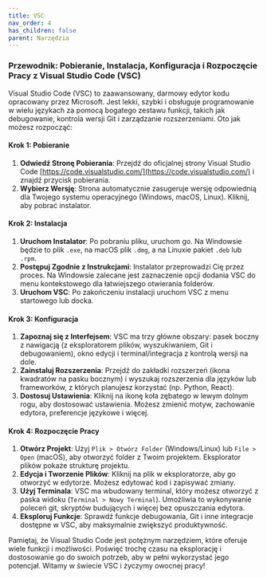 ```yaml
---
title: VSC
nav_order: 4
has_children: false
parent: Narzędzia
---
```

### Przewodnik: Pobieranie, Instalacja, Konfiguracja i Rozpoczęcie Pracy z Visual Studio Code (VSC)

Visual Studio Code (VSC) to zaawansowany, darmowy edytor kodu opracowany przez Microsoft. Jest lekki, szybki i obsługuje programowanie w wielu językach za pomocą bogatego zestawu funkcji, takich jak debugowanie, kontrola wersji Git i zarządzanie rozszerzeniami. Oto jak możesz rozpocząć:

#### Krok 1: Pobieranie

1. **Odwiedź Stronę Pobierania**: Przejdź do oficjalnej strony Visual Studio Code [https://code.visualstudio.com/](https://code.visualstudio.com/) i znajdź przycisk pobierania.
2. **Wybierz Wersję**: Strona automatycznie zasugeruje wersję odpowiednią dla Twojego systemu operacyjnego (Windows, macOS, Linux). Kliknij, aby pobrać instalator.

#### Krok 2: Instalacja

1. **Uruchom Instalator**: Po pobraniu pliku, uruchom go. Na Windowsie będzie to plik `.exe`, na macOS plik `.dmg`, a na Linuxie pakiet `.deb` lub `.rpm`.
2. **Postępuj Zgodnie z Instrukcjami**: Instalator przeprowadzi Cię przez proces. Na Windowsie zalecane jest zaznaczenie opcji dodania VSC do menu kontekstowego dla łatwiejszego otwierania folderów.
3. **Uruchom VSC**: Po zakończeniu instalacji uruchom VSC z menu startowego lub docka.

#### Krok 3: Konfiguracja

1. **Zapoznaj się z Interfejsem**: VSC ma trzy główne obszary: pasek boczny z nawigacją (z eksploratorem plików, wyszukiwaniem, Git i debugowaniem), okno edycji i terminal/integracja z kontrolą wersji na dole.
2. **Zainstaluj Rozszerzenia**: Przejdź do zakładki rozszerzeń (ikona kwadratów na pasku bocznym) i wyszukaj rozszerzenia dla języków lub frameworków, z których planujesz korzystać (np. Python, React).
3. **Dostosuj Ustawienia**: Kliknij na ikonę koła zębatego w lewym dolnym rogu, aby dostosować ustawienia. Możesz zmienić motyw, zachowanie edytora, preferencje językowe i więcej.

#### Krok 4: Rozpoczęcie Pracy

1. **Otwórz Projekt**: Użyj `Plik > Otwórz Folder` (Windows/Linux) lub `File > Open` (macOS), aby otworzyć folder z Twoim projektem. Eksplorator plików pokaże strukturę projektu.
2. **Edycja i Tworzenie Plików**: Kliknij na plik w eksploratorze, aby go otworzyć w edytorze. Możesz edytować kod i zapisywać zmiany.
3. **Użyj Terminala**: VSC ma wbudowany terminal, który możesz otworzyć z paska widoku (`Terminal > Nowy Terminal`). Umożliwia to wykonywanie poleceń git, skryptów budujących i więcej bez opuszczania edytora.
4. **Eksploruj Funkcje**: Sprawdź funkcje debugowania, Git i inne integracje dostępne w VSC, aby maksymalnie zwiększyć produktywność.

Pamiętaj, że Visual Studio Code jest potężnym narzędziem, które oferuje wiele funkcji i możliwości. Poświęć trochę czasu na eksplorację i dostosowanie go do swoich potrzeb, aby w pełni wykorzystać jego potencjał. Witamy w świecie VSC i życzymy owocnej pracy!